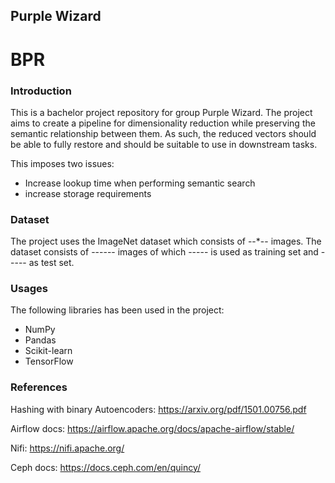 ## Purple Wizard

# BPR

### Introduction

This is a bachelor project repository for group Purple Wizard. The project aims to create a pipeline for dimensionality reduction while preserving the semantic relationship between them. As such, the reduced vectors should be able to fully restore and should be suitable to use in downstream tasks.

This imposes two issues:

* Increase lookup time when performing semantic search
* increase storage requirements

### Dataset
The project uses the ImageNet dataset which consists of --*-- images. The dataset consists of ------ images of which ----- is used as training set and ----- as test set.

### Usages

The following libraries has been used in the project:

* NumPy
* Pandas
* Scikit-learn
* TensorFlow

### References

Hashing with binary Autoencoders: https://arxiv.org/pdf/1501.00756.pdf

Airflow docs: https://airflow.apache.org/docs/apache-airflow/stable/

Nifi: https://nifi.apache.org/

Ceph docs: https://docs.ceph.com/en/quincy/
